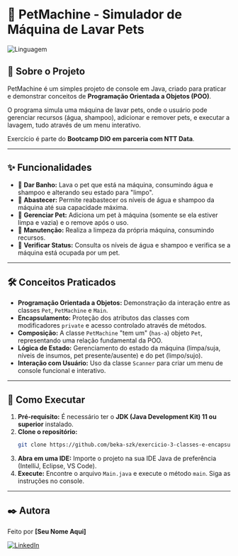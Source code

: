 # 🐾 PetMachine - Simulador de Máquina de Lavar Pets

![Linguagem](https://img.shields.io/badge/Linguagem-Java-blue.svg)

## 📄 Sobre o Projeto

PetMachine é um simples projeto de console em Java, criado para praticar e demonstrar conceitos de **Programação Orientada a Objetos (POO)**.

O programa simula uma máquina de lavar pets, onde o usuário pode gerenciar recursos (água, shampoo), adicionar e remover pets, e executar a lavagem, tudo através de um menu interativo.

Exercício é parte do **Bootcamp DIO em parceria com NTT Data**. 

---

## ✨ Funcionalidades

* 🔹 **Dar Banho:** Lava o pet que está na máquina, consumindo água e shampoo e alterando seu estado para "limpo".
* 🔹 **Abastecer:** Permite reabastecer os níveis de água e shampoo da máquina até sua capacidade máxima.
* 🔹 **Gerenciar Pet:** Adiciona um pet à máquina (somente se ela estiver limpa e vazia) e o remove após o uso.
* 🔹 **Manutenção:** Realiza a limpeza da própria máquina, consumindo recursos.
* 🔹 **Verificar Status:** Consulta os níveis de água e shampoo e verifica se a máquina está ocupada por um pet.

---

## 🛠️ Conceitos Praticados

* **Programação Orientada a Objetos:** Demonstração da interação entre as classes `Pet`, `PetMachine` e `Main`.
* **Encapsulamento:** Proteção dos atributos das classes com modificadores `private` e acesso controlado através de métodos.
* **Composição:** A classe `PetMachine` "tem um" (`has-a`) objeto `Pet`, representando uma relação fundamental da POO.
* **Lógica de Estado:** Gerenciamento do estado da máquina (limpa/suja, níveis de insumos, pet presente/ausente) e do pet (limpo/sujo).
* **Interação com Usuário:** Uso da classe `Scanner` para criar um menu de console funcional e interativo.

---

## 🚀 Como Executar

1.  **Pré-requisito:** É necessário ter o **JDK (Java Development Kit) 11 ou superior** instalado.
2.  **Clone o repositório:**
    ```bash
    git clone https://github.com/beka-szk/exercicio-3-classes-e-encapsulamento
    ```
3.  **Abra em uma IDE:** Importe o projeto na sua IDE Java de preferência (IntelliJ, Eclipse, VS Code).
4.  **Execute:** Encontre o arquivo `Main.java` e execute o método `main`. Siga as instruções no console.

---

## ✒️ Autora

Feito por **[Seu Nome Aqui]**

[![LinkedIn](https://img.shields.io/badge/linkedin-%230077B5.svg?style=for-the-badge&logo=linkedin&logoColor=white)](https://www.linkedin.com/in/beka-szk/)
